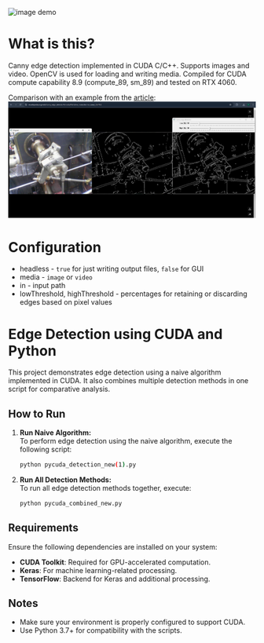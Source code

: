 ![image demo](ride.gif)

# What is this?
Canny edge detection implemented in CUDA C/C++. Supports images and video. OpenCV is used for loading and writing media. Compiled for CUDA compute capability 8.9 (compute_89, sm_89) and tested on RTX 4060.

Comparison with an example from the [article](https://en.wikipedia.org/wiki/Canny_edge_detector#):
![image demo](wiki.jpg)

# Configuration
* headless - `true` for just writing output files, `false` for GUI
* media - `image` or `video`
* in - input path
* lowThreshold, highThreshold - percentages for retaining or discarding edges based on pixel values

# Edge Detection using CUDA and Python

This project demonstrates edge detection using a naive algorithm implemented in CUDA. It also combines multiple detection methods in one script for comparative analysis.

## How to Run

1. **Run Naive Algorithm:**  
   To perform edge detection using the naive algorithm, execute the following script:  
   ```bash
   python pycuda_detection_new(1).py
   ```

2. **Run All Detection Methods:**  
   To run all edge detection methods together, execute:  
   ```bash
   python pycuda_combined_new.py
   ```

## Requirements

Ensure the following dependencies are installed on your system:

- **CUDA Toolkit**: Required for GPU-accelerated computation.  
- **Keras**: For machine learning-related processing.  
- **TensorFlow**: Backend for Keras and additional processing.  

## Notes

- Make sure your environment is properly configured to support CUDA.  
- Use Python 3.7+ for compatibility with the scripts.  


